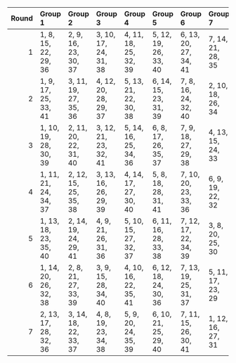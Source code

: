 |   Round | Group 1               | Group 2               | Group 3               | Group 4               | Group 5               | Group 6               | Group 7           |
|--------:|:----------------------|:----------------------|:----------------------|:----------------------|:----------------------|:----------------------|:------------------|
|       1 | 1, 8, 15, 22, 29, 36  | 2, 9, 16, 23, 30, 37  | 3, 10, 17, 24, 31, 38 | 4, 11, 18, 25, 32, 39 | 5, 12, 19, 26, 33, 40 | 6, 13, 20, 27, 34, 41 | 7, 14, 21, 28, 35 |
|       2 | 1, 9, 17, 25, 33, 41  | 3, 11, 19, 27, 35, 36 | 4, 12, 20, 28, 29, 37 | 5, 13, 21, 22, 30, 38 | 6, 14, 15, 23, 31, 39 | 7, 8, 16, 24, 32, 40  | 2, 10, 18, 26, 34 |
|       3 | 1, 10, 19, 28, 30, 39 | 2, 11, 20, 22, 31, 40 | 3, 12, 21, 23, 32, 41 | 5, 14, 16, 25, 34, 36 | 6, 8, 17, 26, 35, 37  | 7, 9, 18, 27, 29, 38  | 4, 13, 15, 24, 33 |
|       4 | 1, 11, 21, 24, 34, 37 | 2, 12, 15, 25, 35, 38 | 3, 13, 16, 26, 29, 39 | 4, 14, 17, 27, 30, 40 | 5, 8, 18, 28, 31, 41  | 7, 10, 20, 23, 33, 36 | 6, 9, 19, 22, 32  |
|       5 | 1, 13, 18, 23, 35, 40 | 2, 14, 19, 24, 29, 41 | 4, 9, 21, 26, 31, 36  | 5, 10, 15, 27, 32, 37 | 6, 11, 16, 28, 33, 38 | 7, 12, 17, 22, 34, 39 | 3, 8, 20, 25, 30  |
|       6 | 1, 14, 20, 26, 32, 38 | 2, 8, 21, 27, 33, 39  | 3, 9, 15, 28, 34, 40  | 4, 10, 16, 22, 35, 41 | 6, 12, 18, 24, 30, 36 | 7, 13, 19, 25, 31, 37 | 5, 11, 17, 23, 29 |
|       7 | 2, 13, 17, 28, 32, 36 | 3, 14, 18, 22, 33, 37 | 4, 8, 19, 23, 34, 38  | 5, 9, 20, 24, 35, 39  | 6, 10, 21, 25, 29, 40 | 7, 11, 15, 26, 30, 41 | 1, 12, 16, 27, 31 |